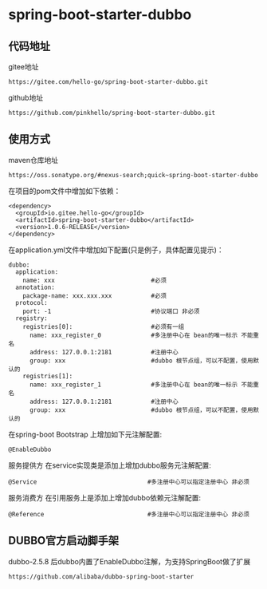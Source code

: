 # spring-boot-starter-dubbo
## 代码地址
gitee地址
```
https://gitee.com/hello-go/spring-boot-starter-dubbo.git
```
github地址
```
https://github.com/pinkhello/spring-boot-starter-dubbo.git
```

## 使用方式
maven仓库地址
```
https://oss.sonatype.org/#nexus-search;quick~spring-boot-starter-dubbo
```

在项目的pom文件中增加如下依赖：
```
<dependency>
  <groupId>io.gitee.hello-go</groupId>
  <artifactId>spring-boot-starter-dubbo</artifactId>
  <version>1.0.6-RELEASE</version>
</dependency>
```


在application.yml文件中增加如下配置(只是例子，具体配置见提示)：

```
dubbo:
  application:
    name: xxx                           #必须
  annotation:
    package-name: xxx.xxx.xxx           #必须
  protocol:
    port: -1                            #协议端口 非必须
  registry:
    registries[0]:                      #必须有一组
      name: xxx_register_0              #多注册中心在 bean的唯一标示 不能重名
      address: 127.0.0.1:2181           #注册中心
      group: xxx                        #dubbo 根节点组，可以不配置，使用默认的
    registries[1]:
      name: xxx_register_1              #多注册中心在 bean的唯一标示 不能重名
      address: 127.0.0.1:2181           #注册中心
      group: xxx                        #dubbo 根节点组，可以不配置，使用默认的

```

在spring-boot Bootstrap 上增加如下元注解配置:

```
@EnableDubbo
```

服务提供方 在service实现类是添加上增加dubbo服务元注解配置:

```
@Service                               #多注册中心可以指定注册中心 非必须
```
服务消费方 在引用服务上是添加上增加dubbo依赖元注解配置:

```
@Reference                             #多注册中心可以指定注册中心 非必须
```

## DUBBO官方启动脚手架
dubbo-2.5.8 后dubbo内置了EnableDubbo注解，为支持SpringBoot做了扩展
```
https://github.com/alibaba/dubbo-spring-boot-starter
```



